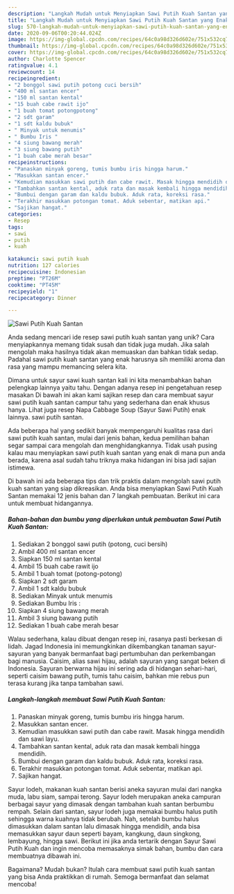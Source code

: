 ```yaml
---
description: "Langkah Mudah untuk Menyiapkan Sawi Putih Kuah Santan yang Enak"
title: "Langkah Mudah untuk Menyiapkan Sawi Putih Kuah Santan yang Enak"
slug: 570-langkah-mudah-untuk-menyiapkan-sawi-putih-kuah-santan-yang-enak
date: 2020-09-06T00:20:44.024Z
image: https://img-global.cpcdn.com/recipes/64c0a98d326d602e/751x532cq70/sawi-putih-kuah-santan-foto-resep-utama.jpg
thumbnail: https://img-global.cpcdn.com/recipes/64c0a98d326d602e/751x532cq70/sawi-putih-kuah-santan-foto-resep-utama.jpg
cover: https://img-global.cpcdn.com/recipes/64c0a98d326d602e/751x532cq70/sawi-putih-kuah-santan-foto-resep-utama.jpg
author: Charlotte Spencer
ratingvalue: 4.1
reviewcount: 14
recipeingredient:
- "2 bonggol sawi putih potong cuci bersih"
- "400 ml santan encer"
- "150 ml santan kental"
- "15 buah cabe rawit ijo"
- "1 buah tomat potongpotong"
- "2 sdt garam"
- "1 sdt kaldu bubuk"
- " Minyak untuk menumis"
- " Bumbu Iris "
- "4 siung bawang merah"
- "3 siung bawang putih"
- "1 buah cabe merah besar"
recipeinstructions:
- "Panaskan minyak goreng, tumis bumbu iris hingga harum."
- "Masukkan santan encer."
- "Kemudian masukkan sawi putih dan cabe rawit. Masak hingga mendidih dan sawi layu."
- "Tambahkan santan kental, aduk rata dan masak kembali hingga mendidih."
- "Bumbui dengan garam dan kaldu bubuk. Aduk rata, koreksi rasa."
- "Terakhir masukkan potongan tomat. Aduk sebentar, matikan api."
- "Sajikan hangat."
categories:
- Resep
tags:
- sawi
- putih
- kuah

katakunci: sawi putih kuah 
nutrition: 127 calories
recipecuisine: Indonesian
preptime: "PT26M"
cooktime: "PT45M"
recipeyield: "1"
recipecategory: Dinner

---
```



![Sawi Putih Kuah Santan](https://img-global.cpcdn.com/recipes/64c0a98d326d602e/751x532cq70/sawi-putih-kuah-santan-foto-resep-utama.jpg)

Anda sedang mencari ide resep sawi putih kuah santan yang unik? Cara menyiapkannya memang tidak susah dan tidak juga mudah. Jika salah mengolah maka hasilnya tidak akan memuaskan dan bahkan tidak sedap. Padahal sawi putih kuah santan yang enak harusnya sih memiliki aroma dan rasa yang mampu memancing selera kita.

Dimana untuk sayur sawi kuah santan kali ini kita menambahkan bahan pelengkap lainnya yaitu tahu. Dengan adanya resep ini pengetahuan resep masakan Di bawah ini akan kami sajikan resep dan cara membuat sayur sawi putih kuah santan campur tahu yang sederhana dan enak khusus hanya. Lihat juga resep Napa Cabbage Soup (Sayur Sawi Putih) enak lainnya. sawi putih santan.

Ada beberapa hal yang sedikit banyak mempengaruhi kualitas rasa dari sawi putih kuah santan, mulai dari jenis bahan, kedua pemilihan bahan segar sampai cara mengolah dan menghidangkannya. Tidak usah pusing kalau mau menyiapkan sawi putih kuah santan yang enak di mana pun anda berada, karena asal sudah tahu triknya maka hidangan ini bisa jadi sajian istimewa.


Di bawah ini ada beberapa tips dan trik praktis dalam mengolah sawi putih kuah santan yang siap dikreasikan. Anda bisa menyiapkan Sawi Putih Kuah Santan memakai 12 jenis bahan dan 7 langkah pembuatan. Berikut ini cara untuk membuat hidangannya.

<!--inarticleads1-->

##### Bahan-bahan dan bumbu yang diperlukan untuk pembuatan Sawi Putih Kuah Santan:

1. Sediakan 2 bonggol sawi putih (potong, cuci bersih)
1. Ambil 400 ml santan encer
1. Siapkan 150 ml santan kental
1. Ambil 15 buah cabe rawit ijo
1. Ambil 1 buah tomat (potong-potong)
1. Siapkan 2 sdt garam
1. Ambil 1 sdt kaldu bubuk
1. Sediakan  Minyak untuk menumis
1. Sediakan  Bumbu Iris :
1. Siapkan 4 siung bawang merah
1. Ambil 3 siung bawang putih
1. Sediakan 1 buah cabe merah besar


Walau sederhana, kalau dibuat dengan resep ini, rasanya pasti berkesan di lidah. Jagad Indonesia ini memungkinkan dikembangkan tanaman sayur-sayuran yang banyak bermanfaat bagi pertumbuhan dan perkembangan bagi manusia. Caisim, alias sawi hijau, adalah sayuran yang sangat beken di Indonesia. Sayuran berwarna hijau ini sering ada di hidangan sehari-hari, seperti caisim bawang putih, tumis tahu caisim, bahkan mie rebus pun terasa kurang jika tanpa tambahan sawi. 

<!--inarticleads2-->

##### Langkah-langkah membuat Sawi Putih Kuah Santan:

1. Panaskan minyak goreng, tumis bumbu iris hingga harum.
1. Masukkan santan encer.
1. Kemudian masukkan sawi putih dan cabe rawit. Masak hingga mendidih dan sawi layu.
1. Tambahkan santan kental, aduk rata dan masak kembali hingga mendidih.
1. Bumbui dengan garam dan kaldu bubuk. Aduk rata, koreksi rasa.
1. Terakhir masukkan potongan tomat. Aduk sebentar, matikan api.
1. Sajikan hangat.


Sayur lodeh, makanan kuah santan berisi aneka sayuran mulai dari nangka muda, labu siam, sampai terong. Sayur lodeh merupakan aneka campuran berbagai sayur yang dimasak dengan tambahan kuah santan berbumbu rempah. Selain dari santan, sayur lodeh juga memakai bumbu halus putih sehingga warna kuahnya tidak berubah. Nah, setelah bumbu halus dimasukkan dalam santan lalu dimasak hingga mendidih, anda bisa memasukkan sayur daun seperti bayam, kangkung, daun singkong, lembayung, hingga sawi. Berikut ini jika anda tertarik dengan Sayur Sawi Putih Kuah dan ingin mencoba memasaknya simak bahan, bumbu dan cara membuatnya dibawah ini. 

Bagaimana? Mudah bukan? Itulah cara membuat sawi putih kuah santan yang bisa Anda praktikkan di rumah. Semoga bermanfaat dan selamat mencoba!
